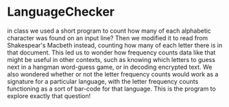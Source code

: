 # LanguageChecker
in class we used a short program to count how many of each alphabetic character was found on an input line?  Then we modified it to read from Shakespear's Macbeth instead, counting how many of each letter there is in that document.  This led us to wonder how frequency counts data like that might be useful in other contexts, such as knowing which letters to guess next in a hangman word-guess game, or in decoding encrypted text.  We also wondered whether or not the letter frequency counts would work as a signature for a particular language, with the letter frequency counts functioning as a sort of bar-code for that language.  This is the program to explore exactly that question! 
